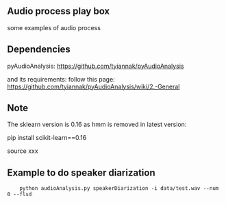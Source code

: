 ## Audio process play box

some examples of audio process

## Dependencies

pyAudioAnalysis: https://github.com/tyiannak/pyAudioAnalysis

and its requirements: follow this page: https://github.com/tyiannak/pyAudioAnalysis/wiki/2.-General

## Note

The sklearn version is 0.16 as hmm is removed in latest version:

pip install scikit-learn==0.16

source xxx

## Example to do speaker diarization

        python audioAnalysis.py speakerDiarization -i data/test.wav --num 0 --flsd